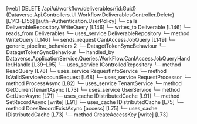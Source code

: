 [web] DELETE /api/ui/workflow/deliverables/{id:Guid}  (Dataverse.Api.Controllers.UI.Workflow.DeliverablesController.Delete)  [L143–L156] [auth=Authentication.UserPolicy]
  └─ calls DeliverableRepository.WriteQuery [L146]
  └─ writes_to Deliverable [L146]
    └─ reads_from Deliverables
  └─ uses_service DeliverableRepository
    └─ method WriteQuery [L146]
  └─ sends_request CanIAccessJobQuery [L149]
    └─ generic_pipeline_behaviors 2
      └─ DatagetTokenSyncBehaviour
      └─ DatagetTokenSyncBehaviour
    └─ handled_by Dataverse.ApplicationService.Queries.WorkFlow.CanIAccessJobQueryHandler.Handle [L39–L95]
      └─ uses_service IControlledRepository<Job>
        └─ method ReadQuery [L78]
      └─ uses_service RequestInfoService
        └─ method IsValidServiceAccountRequest [L68]
      └─ uses_service RequestProcessor
        └─ method ProcessAsync [L82]
      └─ uses_service TenantService
        └─ method GetCurrentTenantAsync [L73]
      └─ uses_service UserService
        └─ method GetUserAsync [L71]
      └─ uses_cache IDistributedCache [L91]
        └─ method SetRecordAsync [write] [L91]
      └─ uses_cache IDistributedCache [L75]
        └─ method DoesRecordExistAsync [access] [L75]
      └─ uses_cache IDistributedCache [L73]
        └─ method CreateAccessKey [write] [L73]

